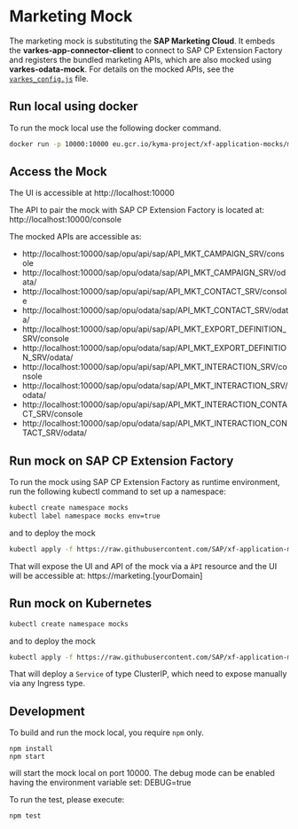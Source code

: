 
# Marketing Mock

The marketing mock is substituting the **SAP Marketing Cloud**. It embeds the **varkes-app-connector-client** to connect to SAP CP Extension Factory and registers the bundled marketing APIs, which are also mocked using **varkes-odata-mock**. For details on the mocked APIs, see the [`varkes_config.js`](varkes_config.js) file.

## Run local using docker
To run the mock local use the following docker command.

```bash
docker run -p 10000:10000 eu.gcr.io/kyma-project/xf-application-mocks/marketing-mock:latest
```

## Access the Mock
The UI is accessible at http://localhost:10000

The API to pair the mock with SAP CP Extension Factory is located at: http://localhost:10000/console

The mocked APIs are accessible as:
- http://localhost:10000/sap/opu/api/sap/API_MKT_CAMPAIGN_SRV/console
- http://localhost:10000/sap/opu/odata/sap/API_MKT_CAMPAIGN_SRV/odata/
- http://localhost:10000/sap/opu/api/sap/API_MKT_CONTACT_SRV/console
- http://localhost:10000/sap/opu/odata/sap/API_MKT_CONTACT_SRV/odata/
- http://localhost:10000/sap/opu/api/sap/API_MKT_EXPORT_DEFINITION_SRV/console
- http://localhost:10000/sap/opu/odata/sap/API_MKT_EXPORT_DEFINITION_SRV/odata/
- http://localhost:10000/sap/opu/api/sap/API_MKT_INTERACTION_SRV/console
- http://localhost:10000/sap/opu/odata/sap/API_MKT_INTERACTION_SRV/odata/
- http://localhost:10000/sap/opu/api/sap/API_MKT_INTERACTION_CONTACT_SRV/console
- http://localhost:10000/sap/opu/odata/sap/API_MKT_INTERACTION_CONTACT_SRV/odata/

## Run mock on SAP CP Extension Factory

To run the mock using SAP CP Extension Factory as runtime environment, run the following kubectl command to set up a namespace:

```bash
kubectl create namespace mocks
kubectl label namespace mocks env=true
```

and to deploy the mock
```bash
kubectl apply -f https://raw.githubusercontent.com/SAP/xf-application-mocks/master/marketing-mock/deployment/xf.yaml -n mocks
```

That will expose the UI and API of the mock via a `ÀPI` resource and the UI will be accessible at: https://marketing.[yourDomain]

## Run mock on Kubernetes
```bash
kubectl create namespace mocks
```

and to deploy the mock
```bash
kubectl apply -f https://raw.githubusercontent.com/SAP/xf-application-mocks/master/marketing-mock/deployment/k8s.yaml -n mocks
```

That will deploy a `Service` of type ClusterIP, which need to expose manually via any Ingress type.

## Development

To build and run the mock local, you require `npm` only.

```
npm install
npm start
```
will start the mock local on port 10000.
The debug mode can be enabled having the environment variable set: DEBUG=true

To run the test, please execute:
```
npm test
```